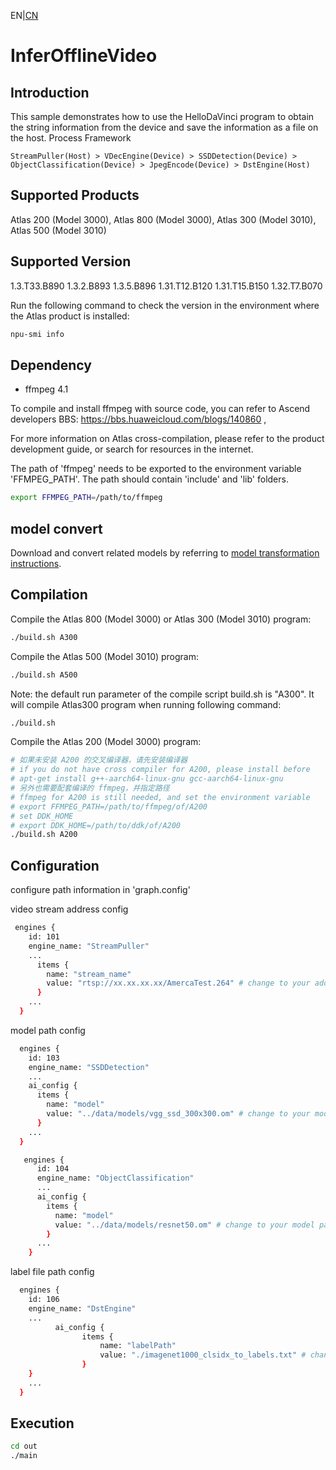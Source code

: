 EN|[CN](README.zh.md)
# InferOfflineVideo

## Introduction

This sample demonstrates how to use the HelloDaVinci program to obtain the string information from the device and save the information as a file on the host.
Process Framework

    StreamPuller(Host) > VDecEngine(Device) > SSDDetection(Device) > ObjectClassification(Device) > JpegEncode(Device) > DstEngine(Host)

## Supported Products

Atlas 200 (Model 3000), Atlas 800 (Model 3000), Atlas 300 (Model 3010), Atlas 500 (Model 3010)

## Supported Version

1.3.T33.B890 1.3.2.B893 1.3.5.B896 1.31.T12.B120 1.31.T15.B150 1.32.T7.B070

Run the following command to check the version in the environment where the Atlas product is installed:
```bash
npu-smi info
```

## Dependency

- ffmpeg 4.1

To compile and install ffmpeg with  source code, you can refer to Ascend developers BBS: https://bbs.huaweicloud.com/blogs/140860 ,

For more information on Atlas cross-compilation, please refer to the product development guide, or search for resources in the internet.


The path of 'ffmpeg' needs to be exported to the environment variable 'FFMPEG_PATH'. The path should contain 'include' and 'lib' folders.

```bash
export FFMPEG_PATH=/path/to/ffmpeg
```

## model convert

Download and convert related models by referring to [model transformation instructions](data/models/README.md).

## Compilation

Compile the Atlas 800 (Model 3000) or Atlas 300 (Model 3010) program:
```bash
./build.sh A300
```

Compile the Atlas 500 (Model 3010) program:
```bash
./build.sh A500
```

Note: the default run parameter of the compile script build.sh is "A300". It will compile Atlas300 program when running following command:
```bash
./build.sh 
```

Compile the Atlas 200 (Model 3000) program:
```bash
# 如果未安装 A200 的交叉编译器，请先安装编译器
# if you do not have cross compiler for A200, please install before
# apt-get install g++-aarch64-linux-gnu gcc-aarch64-linux-gnu
# 另外也需要配套编译的 ffmpeg，并指定路径
# ffmpeg for A200 is still needed, and set the environment variable
# export FFMPEG_PATH=/path/to/ffmpeg/of/A200
# set DDK_HOME
# export DDK_HOME=/path/to/ddk/of/A200
./build.sh A200
```

## Configuration

configure path information in 'graph.config'

video stream address config

```bash
 engines {
    id: 101
    engine_name: "StreamPuller"
    ...
      items {
        name: "stream_name"
        value: "rtsp://xx.xx.xx.xx/AmercaTest.264" # change to your address
      }
    ...
  }
```

model path config
```bash
  engines {
    id: 103
    engine_name: "SSDDetection"
    ...
    ai_config {
      items {
        name: "model"
        value: "../data/models/vgg_ssd_300x300.om" # change to your model path
      }
    ...
  }
```

```bash
   engines {
      id: 104
      engine_name: "ObjectClassification"
      ...
      ai_config {
        items {
          name: "model"
          value: "../data/models/resnet50.om" # change to your model path
        }
      ...
    }
```

label file path config
```bash
  engines {
    id: 106
    engine_name: "DstEngine"
    ...
          ai_config {
                items {
                    name: "labelPath"
                    value: "./imagenet1000_clsidx_to_labels.txt" # change to your label file path
                }
    }
    ...
  }
```

## Execution

```bash
cd out
./main
```
